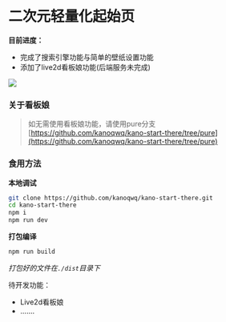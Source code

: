 # 二次元轻量化起始页

**目前进度：**

* 完成了搜索引擎功能与简单的壁纸设置功能
* 添加了live2d看板娘功能(后端服务未完成)

![](https://kanokano.cn/wp-content/uploads/2023/04/QQ截图20230401230246.png)

### 关于看板娘

> 如无需使用看板娘功能，请使用pure分支[https://github.com/kanoqwq/kano-start-there/tree/pure](https://github.com/kanoqwq/kano-start-there/tree/pure)

### 食用方法

**本地调试**

```bash
git clone https://github.com/kanoqwq/kano-start-there.git
cd kano-start-there
npm i
npm run dev
```

**打包编译**

```bash
npm run build
```

*打包好的文件在`./dist`目录下*

待开发功能：

* Live2d看板娘
* .......